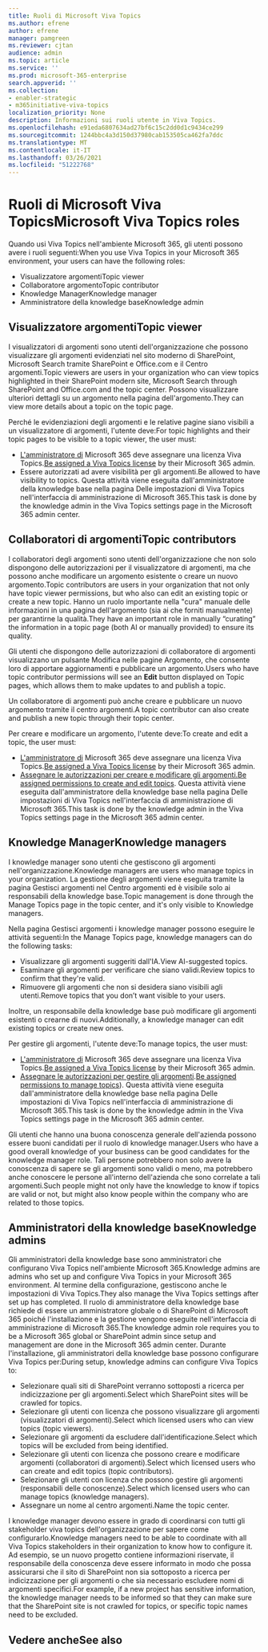 ```yaml
---
title: Ruoli di Microsoft Viva Topics
ms.author: efrene
author: efrene
manager: pamgreen
ms.reviewer: cjtan
audience: admin
ms.topic: article
ms.service: ''
ms.prod: microsoft-365-enterprise
search.appverid: ''
ms.collection:
- enabler-strategic
- m365initiative-viva-topics
localization_priority: None
description: Informazioni sui ruoli utente in Viva Topics.
ms.openlocfilehash: e91eda6807634ad27bf6c15c2dd0d1c9434ce299
ms.sourcegitcommit: 1244bbc4a3d150d37980cab153505ca462fa7ddc
ms.translationtype: MT
ms.contentlocale: it-IT
ms.lasthandoff: 03/26/2021
ms.locfileid: "51222768"
---
```

# <a name="microsoft-viva-topics-roles"></a><span data-ttu-id="abdc6-103">Ruoli di Microsoft Viva Topics</span><span class="sxs-lookup"><span data-stu-id="abdc6-103">Microsoft Viva Topics roles</span></span> 

<span data-ttu-id="abdc6-104">Quando usi Viva Topics nell'ambiente Microsoft 365, gli utenti possono avere i ruoli seguenti:</span><span class="sxs-lookup"><span data-stu-id="abdc6-104">When you use Viva Topics in your Microsoft 365 environment, your users can have the following roles:</span></span>
-   <span data-ttu-id="abdc6-105">Visualizzatore argomenti</span><span class="sxs-lookup"><span data-stu-id="abdc6-105">Topic viewer</span></span>
-   <span data-ttu-id="abdc6-106">Collaboratore argomento</span><span class="sxs-lookup"><span data-stu-id="abdc6-106">Topic contributor</span></span>
-   <span data-ttu-id="abdc6-107">Knowledge Manager</span><span class="sxs-lookup"><span data-stu-id="abdc6-107">Knowledge manager</span></span>
-   <span data-ttu-id="abdc6-108">Amministratore della knowledge base</span><span class="sxs-lookup"><span data-stu-id="abdc6-108">Knowledge admin</span></span>

## <a name="topic-viewer"></a><span data-ttu-id="abdc6-109">Visualizzatore argomenti</span><span class="sxs-lookup"><span data-stu-id="abdc6-109">Topic viewer</span></span>

<span data-ttu-id="abdc6-110">I visualizzatori di argomenti sono utenti dell'organizzazione che possono visualizzare gli argomenti evidenziati nel sito moderno di SharePoint, Microsoft Search tramite SharePoint e Office.com e il Centro argomenti.</span><span class="sxs-lookup"><span data-stu-id="abdc6-110">Topic viewers are users in your organization who can view topics highlighted in their SharePoint modern site, Microsoft Search through SharePoint and Office.com and the topic center.</span></span> <span data-ttu-id="abdc6-111">Possono visualizzare ulteriori dettagli su un argomento nella pagina dell'argomento.</span><span class="sxs-lookup"><span data-stu-id="abdc6-111">They can view more details about a topic on the topic page.</span></span> 

<span data-ttu-id="abdc6-112">Perché le evidenziazioni degli argomenti e le relative pagine siano visibili a un visualizzatore di argomenti, l'utente deve:</span><span class="sxs-lookup"><span data-stu-id="abdc6-112">For topic highlights and their topic pages to be visible to a topic viewer, the user must:</span></span>
-   <span data-ttu-id="abdc6-113">[L'amministratore di](./set-up-topic-experiences.md#assign-licenses) Microsoft 365 deve assegnare una licenza Viva Topics.</span><span class="sxs-lookup"><span data-stu-id="abdc6-113">[Be assigned a Viva Topics license](./set-up-topic-experiences.md#assign-licenses) by their Microsoft 365 admin.</span></span>
-   <span data-ttu-id="abdc6-114">Essere autorizzati ad avere visibilità per gli argomenti.</span><span class="sxs-lookup"><span data-stu-id="abdc6-114">Be allowed to have visibility to topics.</span></span> <span data-ttu-id="abdc6-115">Questa attività viene eseguita dall'amministratore della knowledge base nella pagina Delle impostazioni di Viva Topics nell'interfaccia di amministrazione di Microsoft 365.</span><span class="sxs-lookup"><span data-stu-id="abdc6-115">This task is done by the knowledge admin in the Viva Topics settings page in the Microsoft 365 admin center.</span></span>


## <a name="topic-contributors"></a><span data-ttu-id="abdc6-116">Collaboratori di argomenti</span><span class="sxs-lookup"><span data-stu-id="abdc6-116">Topic contributors</span></span>

<span data-ttu-id="abdc6-117">I collaboratori degli argomenti sono utenti dell'organizzazione che non solo dispongono delle autorizzazioni per il visualizzatore di argomenti, ma che possono anche modificare un argomento esistente o creare un nuovo argomento.</span><span class="sxs-lookup"><span data-stu-id="abdc6-117">Topic contributors are users in your organization that not only have topic viewer permissions, but who also can edit an existing topic or create a new topic.</span></span> <span data-ttu-id="abdc6-118">Hanno un ruolo importante nella "cura" manuale delle informazioni in una pagina dell'argomento (sia ai che forniti manualmente) per garantirne la qualità.</span><span class="sxs-lookup"><span data-stu-id="abdc6-118">They have an important role in manually “curating” the information in a topic page (both AI or manually provided) to ensure its quality.</span></span>

<span data-ttu-id="abdc6-119">Gli utenti che dispongono delle  autorizzazioni di collaboratore di argomenti visualizzano un pulsante Modifica nelle pagine Argomento, che consente loro di apportare aggiornamenti e pubblicare un argomento.</span><span class="sxs-lookup"><span data-stu-id="abdc6-119">Users who have topic contributor permissions will see an **Edit** button displayed on Topic pages, which allows them to make updates to and publish a topic.</span></span>

<span data-ttu-id="abdc6-120">Un collaboratore di argomenti può anche creare e pubblicare un nuovo argomento tramite il centro argomenti.</span><span class="sxs-lookup"><span data-stu-id="abdc6-120">A topic contributor can also create and publish a new topic through their topic center.</span></span>

<span data-ttu-id="abdc6-121">Per creare e modificare un argomento, l'utente deve:</span><span class="sxs-lookup"><span data-stu-id="abdc6-121">To create and edit a topic, the user must:</span></span>

-   <span data-ttu-id="abdc6-122">[L'amministratore di](./set-up-topic-experiences.md#assign-licenses) Microsoft 365 deve assegnare una licenza Viva Topics.</span><span class="sxs-lookup"><span data-stu-id="abdc6-122">[Be assigned a Viva Topics license](./set-up-topic-experiences.md#assign-licenses) by their Microsoft 365 admin.</span></span>
-   <span data-ttu-id="abdc6-123">[Assegnare le autorizzazioni per creare e modificare gli argomenti.](./topic-experiences-user-permissions.md)</span><span class="sxs-lookup"><span data-stu-id="abdc6-123">[Be assigned permissions to create and edit topics](./topic-experiences-user-permissions.md).</span></span> <span data-ttu-id="abdc6-124">Questa attività viene eseguita dall'amministratore della knowledge base nella pagina Delle impostazioni di Viva Topics nell'interfaccia di amministrazione di Microsoft 365.</span><span class="sxs-lookup"><span data-stu-id="abdc6-124">This task is done by the knowledge admin in the Viva Topics settings page in the Microsoft 365 admin center.</span></span>

## <a name="knowledge-managers"></a><span data-ttu-id="abdc6-125">Knowledge Manager</span><span class="sxs-lookup"><span data-stu-id="abdc6-125">Knowledge managers</span></span>

<span data-ttu-id="abdc6-126">I knowledge manager sono utenti che gestiscono gli argomenti nell'organizzazione.</span><span class="sxs-lookup"><span data-stu-id="abdc6-126">Knowledge managers are users who manage topics in your organization.</span></span>  <span data-ttu-id="abdc6-127">La gestione degli argomenti viene eseguita tramite la pagina Gestisci argomenti nel Centro argomenti ed è visibile solo ai responsabili della knowledge base.</span><span class="sxs-lookup"><span data-stu-id="abdc6-127">Topic management is done through the Manage Topics page in the topic center, and it's only visible to Knowledge managers.</span></span>

<span data-ttu-id="abdc6-128">Nella pagina Gestisci argomenti i knowledge manager possono eseguire le attività seguenti:</span><span class="sxs-lookup"><span data-stu-id="abdc6-128">In the Manage Topics page, knowledge managers can do the following tasks:</span></span>
-   <span data-ttu-id="abdc6-129">Visualizzare gli argomenti suggeriti dall'IA.</span><span class="sxs-lookup"><span data-stu-id="abdc6-129">View AI-suggested topics.</span></span>
-   <span data-ttu-id="abdc6-130">Esaminare gli argomenti per verificare che siano validi.</span><span class="sxs-lookup"><span data-stu-id="abdc6-130">Review topics to confirm that they're valid.</span></span>
-   <span data-ttu-id="abdc6-131">Rimuovere gli argomenti che non si desidera siano visibili agli utenti.</span><span class="sxs-lookup"><span data-stu-id="abdc6-131">Remove topics that you don’t want visible to your users.</span></span>

<span data-ttu-id="abdc6-132">Inoltre, un responsabile della knowledge base può modificare gli argomenti esistenti o crearne di nuovi.</span><span class="sxs-lookup"><span data-stu-id="abdc6-132">Additionally, a knowledge manager can edit existing topics or create new ones.</span></span>

<span data-ttu-id="abdc6-133">Per gestire gli argomenti, l'utente deve:</span><span class="sxs-lookup"><span data-stu-id="abdc6-133">To manage topics, the user must:</span></span>
-   <span data-ttu-id="abdc6-134">[L'amministratore di](./set-up-topic-experiences.md#assign-licenses) Microsoft 365 deve assegnare una licenza Viva Topics.</span><span class="sxs-lookup"><span data-stu-id="abdc6-134">[Be assigned a Viva Topics license](./set-up-topic-experiences.md#assign-licenses) by their Microsoft 365 admin.</span></span>
-   <span data-ttu-id="abdc6-135">[Assegnare le autorizzazioni per gestire gli argomenti](./topic-experiences-user-permissions.md).</span><span class="sxs-lookup"><span data-stu-id="abdc6-135">[Be assigned permissions to manage topics](./topic-experiences-user-permissions.md)).</span></span> <span data-ttu-id="abdc6-136">Questa attività viene eseguita dall'amministratore della knowledge base nella pagina Delle impostazioni di Viva Topics nell'interfaccia di amministrazione di Microsoft 365.</span><span class="sxs-lookup"><span data-stu-id="abdc6-136">This task is done by the knowledge admin in the Viva Topics settings page in the Microsoft 365 admin center.</span></span>

<span data-ttu-id="abdc6-137">Gli utenti che hanno una buona conoscenza generale dell'azienda possono essere buoni candidati per il ruolo di knowledge manager.</span><span class="sxs-lookup"><span data-stu-id="abdc6-137">Users who have a good overall knowledge of your business can be good candidates for the knowledge manager role.</span></span> <span data-ttu-id="abdc6-138">Tali persone potrebbero non solo avere la conoscenza di sapere se gli argomenti sono validi o meno, ma potrebbero anche conoscere le persone all'interno dell'azienda che sono correlate a tali argomenti.</span><span class="sxs-lookup"><span data-stu-id="abdc6-138">Such people might not only have the knowledge to know if topics are valid or not, but might also know people within the company who are related to those topics.</span></span>


## <a name="knowledge-admins"></a><span data-ttu-id="abdc6-139">Amministratori della knowledge base</span><span class="sxs-lookup"><span data-stu-id="abdc6-139">Knowledge admins</span></span>

<span data-ttu-id="abdc6-140">Gli amministratori della knowledge base sono amministratori che configurano Viva Topics nell'ambiente Microsoft 365.</span><span class="sxs-lookup"><span data-stu-id="abdc6-140">Knowledge admins are admins who set up and configure Viva Topics in your Microsoft 365 environment.</span></span> <span data-ttu-id="abdc6-141">Al termine della configurazione, gestiscono anche le impostazioni di Viva Topics.</span><span class="sxs-lookup"><span data-stu-id="abdc6-141">They also manage the Viva Topics settings after set up has completed.</span></span> <span data-ttu-id="abdc6-142">Il ruolo di amministratore della knowledge base richiede di essere un amministratore globale o di SharePoint di Microsoft 365 poiché l'installazione e la gestione vengono eseguite nell'interfaccia di amministrazione di Microsoft 365.</span><span class="sxs-lookup"><span data-stu-id="abdc6-142">The knowledge admin role requires you to be a Microsoft 365 global or SharePoint admin since setup and management are done in the Microsoft 365 admin center.</span></span>
<span data-ttu-id="abdc6-143">Durante l'installazione, gli amministratori della knowledge base possono configurare Viva Topics per:</span><span class="sxs-lookup"><span data-stu-id="abdc6-143">During setup, knowledge admins can configure Viva Topics to:</span></span>

-   <span data-ttu-id="abdc6-144">Selezionare quali siti di SharePoint verranno sottoposti a ricerca per indicizzazione per gli argomenti.</span><span class="sxs-lookup"><span data-stu-id="abdc6-144">Select which SharePoint sites will be crawled for topics.</span></span>
-   <span data-ttu-id="abdc6-145">Selezionare gli utenti con licenza che possono visualizzare gli argomenti (visualizzatori di argomenti).</span><span class="sxs-lookup"><span data-stu-id="abdc6-145">Select which licensed users who can view topics (topic viewers).</span></span>
-   <span data-ttu-id="abdc6-146">Selezionare gli argomenti da escludere dall'identificazione.</span><span class="sxs-lookup"><span data-stu-id="abdc6-146">Select which topics will be excluded from being identified.</span></span>
-   <span data-ttu-id="abdc6-147">Selezionare gli utenti con licenza che possono creare e modificare argomenti (collaboratori di argomenti).</span><span class="sxs-lookup"><span data-stu-id="abdc6-147">Select which licensed users who can create and edit topics (topic contributors).</span></span>
-   <span data-ttu-id="abdc6-148">Selezionare gli utenti con licenza che possono gestire gli argomenti (responsabili delle conoscenze).</span><span class="sxs-lookup"><span data-stu-id="abdc6-148">Select which licensed users who can manage topics (knowledge managers).</span></span>
-   <span data-ttu-id="abdc6-149">Assegnare un nome al centro argomenti.</span><span class="sxs-lookup"><span data-stu-id="abdc6-149">Name the topic center.</span></span>

<span data-ttu-id="abdc6-150">I knowledge manager devono essere in grado di coordinarsi con tutti gli stakeholder viva topics dell'organizzazione per sapere come configurarlo.</span><span class="sxs-lookup"><span data-stu-id="abdc6-150">Knowledge managers need to be able to coordinate with all Viva Topics stakeholders in their organization to know how to configure it.</span></span> <span data-ttu-id="abdc6-151">Ad esempio, se un nuovo progetto contiene informazioni riservate, il responsabile della conoscenza deve essere informato in modo che possa assicurarsi che il sito di SharePoint non sia sottoposto a ricerca per indicizzazione per gli argomenti o che sia necessario escludere nomi di argomenti specifici.</span><span class="sxs-lookup"><span data-stu-id="abdc6-151">For example, if a new project has sensitive information, the knowledge manager needs to be informed so that they can make sure that the SharePoint site is not crawled for topics, or specific topic names need to be excluded.</span></span>


## <a name="see-also"></a><span data-ttu-id="abdc6-152">Vedere anche</span><span class="sxs-lookup"><span data-stu-id="abdc6-152">See also</span></span>